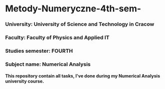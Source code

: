 # Metody-Numeryczne-4th-sem-

### University: University of Science and Technology in Cracow
### Faculty: Faculty of Physics and Applied IT
### Studies semester: FOURTH
### Subject name: Numerical Analysis

#### This repository contain all tasks, I've done during my Numerical Analysis university course. 
